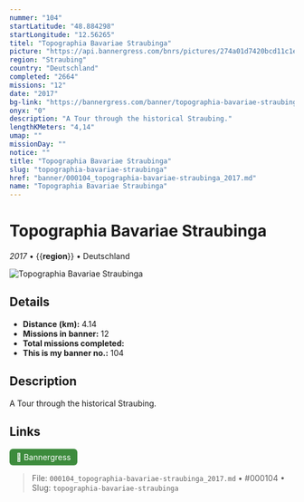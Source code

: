 ```yaml
---
nummer: "104"
startLatitude: "48.884298"
startLongitude: "12.56265"
titel: "Topographia Bavariae Straubinga"
picture: "https://api.bannergress.com/bnrs/pictures/274a01d7420bcd11c1ed3e8f8713b236"
region: "Straubing"
country: "Deutschland"
completed: "2664"
missions: "12"
date: "2017"
bg-link: "https://bannergress.com/banner/topographia-bavariae-straubinga-9e97"
onyx: "0"
description: "A Tour through the historical Straubing."
lengthKMeters: "4,14"
umap: ""
missionDay: ""
notice: ""
title: "Topographia Bavariae Straubinga"
slug: "topographia-bavariae-straubinga"
href: "banner/000104_topographia-bavariae-straubinga_2017.md"
name: "Topographia Bavariae Straubinga"
---
```

# Topographia Bavariae Straubinga

*2017* • {{__region__}} • Deutschland

![Topographia Bavariae Straubinga](https://api.bannergress.com/bnrs/pictures/274a01d7420bcd11c1ed3e8f8713b236)



## Details
- **Distance (km):** 4.14
- **Missions in banner:** 12
- **Total missions completed:** 
- **This is my banner no.:** 104



## Description
A Tour through the historical Straubing.



## Links
<a href="https://bannergress.com/banner/topographia-bavariae-straubinga-9e97" target="_blank" style="display:inline-block;margin-right:8px;padding:6px 12px;background:#3c8b3c;color:#fff;text-decoration:none;border-radius:6px;">🔗 Bannergress</a>



> File: `000104_topographia-bavariae-straubinga_2017.md` • #000104 • Slug: `topographia-bavariae-straubinga`
